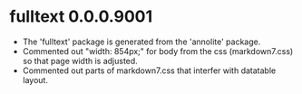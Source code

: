 fulltext 0.0.0.9001
===================

* The 'fulltext' package is generated from the 'annolite' package. 
* Commented out "width: 854px;" for body from the css (markdown7.css) so that page width is adjusted.
* Commented out parts of markdown7.css that interfer with datatable layout.